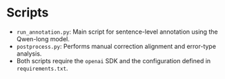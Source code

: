 # Scripts

- `run_annotation.py`: Main script for sentence-level annotation using the Qwen-long model.
- `postprocess.py`: Performs manual correction alignment and error-type analysis.
- Both scripts require the `openai` SDK and the configuration defined in `requirements.txt`.
